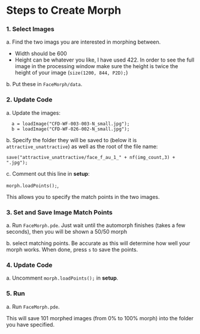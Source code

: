 # Steps to Create Morph

### 1. Select Images

a. Find the two imags you are interested in morphing between.

* Width should be 600
* Height can be whatever you like, I have used 422. In order to see the full image in the processing window make sure the height is twice the height of your image (`size(1200, 844, P2D);`)

b. Put these in `FaceMorph/data`.

### 2. Update Code

a. Update the images:

```// Load the images
  a = loadImage("CFD-WF-003-003-N_small.jpg");
  b = loadImage("CFD-WF-026-002-N_small.jpg");
```

b. Specify the folder they will be saved to (below it is `attractive_unattractive`) as well as the root of the file name:

```save("attractive_unattractive/face_f_au_1_" + nf(img_count,3) + ".jpg");```

c. Comment out this line in **setup**:

 `morph.loadPoints();`, 

This allows you to specify the match points in the two images.

### 3. Set and Save Image Match Points

a. Run `FaceMorph.pde`. Just wait until the automorph finishes (takes a few seconds), then you will be shown a 50/50 morph

b. select matching points. Be accurate as this will determine how well your morph works. When done, press `s` to save the points.

### 4. Update Code

a. Uncomment  `morph.loadPoints();` in **setup**.

### 5. Run

a.  Run `FaceMorph.pde`.

This will save 101 morphed images (from 0% to 100% morph) into the folder you have specified.
